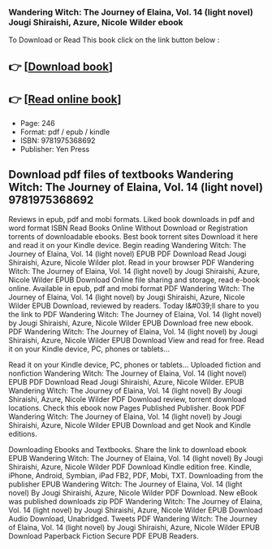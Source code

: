 ### Wandering Witch: The Journey of Elaina, Vol. 14 (light novel) Jougi Shiraishi, Azure, Nicole Wilder ebook

To Download or Read This book click on the link button below :

## 👉  [**[Download book](http://filesbooks.info/download.php?group=book&from=github.com&id=719354&lnk=1065 "Download book")**]

## 👉  [**[Read online book](http://filesbooks.info/download.php?group=book&from=github.com&id=719354&lnk=1065 "Read online book")**]


* Page: 246
* Format: pdf / epub / kindle
* ISBN: 9781975368692
* Publisher: Yen Press



## Download pdf files of textbooks Wandering Witch: The Journey of Elaina, Vol. 14 (light novel) 9781975368692


Reviews in epub, pdf and mobi formats. Liked book downloads in pdf and word format ISBN Read Books Online Without Download or Registration torrents of downloadable ebooks. Best book torrent sites Download it here and read it on your Kindle device. Begin reading Wandering Witch: The Journey of Elaina, Vol. 14 (light novel) EPUB PDF Download Read Jougi Shiraishi, Azure, Nicole Wilder plot. Read in your browser PDF Wandering Witch: The Journey of Elaina, Vol. 14 (light novel) by Jougi Shiraishi, Azure, Nicole Wilder EPUB Download Online file sharing and storage, read e-book online. Available in epub, pdf and mobi format PDF Wandering Witch: The Journey of Elaina, Vol. 14 (light novel) by Jougi Shiraishi, Azure, Nicole Wilder EPUB Download, reviewed by readers. Today I&amp;#039;ll share to you the link to PDF Wandering Witch: The Journey of Elaina, Vol. 14 (light novel) by Jougi Shiraishi, Azure, Nicole Wilder EPUB Download free new ebook. PDF Wandering Witch: The Journey of Elaina, Vol. 14 (light novel) by Jougi Shiraishi, Azure, Nicole Wilder EPUB Download View and read for free. Read it on your Kindle device, PC, phones or tablets...

Read it on your Kindle device, PC, phones or tablets... Uploaded fiction and nonfiction Wandering Witch: The Journey of Elaina, Vol. 14 (light novel) EPUB PDF Download Read Jougi Shiraishi, Azure, Nicole Wilder. EPUB Wandering Witch: The Journey of Elaina, Vol. 14 (light novel) By Jougi Shiraishi, Azure, Nicole Wilder PDF Download review, torrent download locations. Check this ebook now Pages Published Publisher. Book PDF Wandering Witch: The Journey of Elaina, Vol. 14 (light novel) by Jougi Shiraishi, Azure, Nicole Wilder EPUB Download and get Nook and Kindle editions.

Downloading Ebooks and Textbooks. Share the link to download ebook EPUB Wandering Witch: The Journey of Elaina, Vol. 14 (light novel) By Jougi Shiraishi, Azure, Nicole Wilder PDF Download Kindle edition free. Kindle, iPhone, Android, Symbian, iPad FB2, PDF, Mobi, TXT. Downloading from the publisher EPUB Wandering Witch: The Journey of Elaina, Vol. 14 (light novel) By Jougi Shiraishi, Azure, Nicole Wilder PDF Download. New eBook was published downloads zip PDF Wandering Witch: The Journey of Elaina, Vol. 14 (light novel) by Jougi Shiraishi, Azure, Nicole Wilder EPUB Download Audio Download, Unabridged. Tweets PDF Wandering Witch: The Journey of Elaina, Vol. 14 (light novel) by Jougi Shiraishi, Azure, Nicole Wilder EPUB Download Paperback Fiction Secure PDF EPUB Readers.





